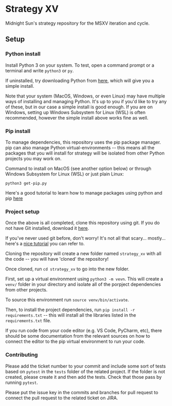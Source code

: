 # Strategy XV

Midnight Sun's strategy repository for the MSXV iteration and cycle.

## Setup

### Python install

Install Python 3 on your system. To test, open a command prompt or a terminal and write `python3` or `py`.

If uninstalled, try downloading Python from [here](https://www.python.org/downloads/), which will give you a simple install.

Note that your system (MacOS, Windows, or even Linux) may have multiple ways of installing and managing Python. It's up to you if you'd like to try any of these, but in our case a simple install is good enough. If you are on Windows, setting up Windows Subsystem for Linux (WSL) is often recommended, however the simple install above works fine as well.

### Pip install

To manage dependencies, this repository uses the pip package manager. pip can also manage Python virtual-environments -- this means all the packages that you will install for strategy will be isolated from other Python projects you may work on.

Command to install on MacOS (see another option below) or through Windows Subsystem for Linux (WSL) or just plain Linux:

```shell
python3 get-pip.py
```

Here's a good tutorial to learn how to manage packages using python and pip [here](https://packaging.python.org/en/latest/tutorials/installing-packages/)

### Project setup

Once the above is all completed, clone this repository using git. If you do not have Git installed, download it [here](https://git-scm.com/).

If you've never used git before, don't worry! It's not all that scary... mostly... here's a [nice tutorial](https://githowto.com/) you can refer to.

Cloning the repository will create a new folder named `strategy_xv` with all the code -- you will have 'cloned' the repository!

Once cloned, run `cd strategy_xv` to go into the new folder.

First, set up a virtual environment using `python3 -m vevn`. This will create a `venv/` folder in your directory and isolate all of the porpject dependencies from other projects.

To source this environment run `source venv/bin/activate`.

Then, to install the project dependencies, run `pip install -r requirements.txt` -- this will install all the libraries listed in the `requirements.txt` file.

If you run code from your code editor (e.g. VS Code, PyCharm, etc), there should be some documentation from the relevant sources on how to connect the editor to the pip virtual environment to run your code.

### Contributing

Please add the ticket number to your commit and include some sort of tests based on `pytest` in the `tests` folder of the related project. If the folder is not created, please create it and then add the tests. Check that those pass by running `pytest`.

Please put the issue key in the commits and branches for pull request to connect the pull request to the related ticket on JIRA.
